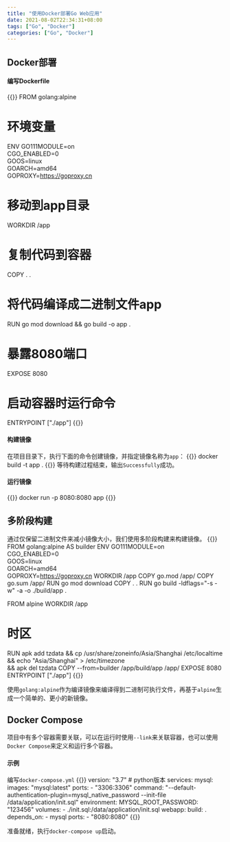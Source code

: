 ```yaml
---
title: "使用Docker部署Go Web应用"
date: 2021-08-02T22:34:31+08:00
tags: ["Go", "Docker"]
categories: ["Go", "Docker"]
---
```


## Docker部署

#### 编写Dockerfile
{{<highlight dockerfile>}}
FROM golang:alpine
# 环境变量
ENV GO111MODULE=on \
    CGO_ENABLED=0 \
    GOOS=linux \
    GOARCH=amd64 \
    GOPROXY=https://goproxy.cn
# 移动到app目录
WORKDIR /app
# 复制代码到容器
COPY . .
# 将代码编译成二进制文件app
RUN go mod download && go build -o app .
# 暴露8080端口
EXPOSE 8080
# 启动容器时运行命令
ENTRYPOINT ["./app"]
{{</highlight>}}

#### 构建镜像

在项目目录下，执行下面的命令创建镜像，并指定镜像名称为`app`：
{{<highlight bash>}}
docker build -t app .
{{</highlight>}}
等待构建过程结束，输出`Successfully`成功。

#### 运行镜像
{{<highlight bash>}}
docker run -p 8080:8080 app
{{</highlight>}}

## 多阶段构建

通过仅保留二进制文件来减小镜像大小，我们使用多阶段构建来构建镜像。
{{<highlight dockerfile>}}
FROM golang:alpine AS builder
ENV GO111MODULE=on \
    CGO_ENABLED=0 \
    GOOS=linux \
    GOARCH=amd64 \
    GOPROXY=https://goproxy.cn
WORKDIR /app
COPY go.mod /app/
COPY go.sum /app/
RUN go mod download
COPY . .
RUN go build -ldflags="-s -w" -a -o ./build/app .

FROM alpine
WORKDIR /app
# 时区
RUN apk add tzdata && cp /usr/share/zoneinfo/Asia/Shanghai /etc/localtime \
    && echo "Asia/Shanghai" > /etc/timezone \
    && apk del tzdata
COPY --from=builder /app/build/app /app/
EXPOSE 8080
ENTRYPOINT ["./app"]
{{</highlight>}}

使用`golang:alpine`作为编译镜像来编译得到二进制可执行文件，再基于`alpine`生成一个简单的、更小的新镜像。

## Docker Compose

项目中有多个容器需要关联，可以在运行时使用`--link`来关联容器，也可以使用`Docker Compose`来定义和运行多个容器。

#### 示例
编写`docker-compose.yml`
{{<highlight yaml>}}
version: "3.7"  # python版本
services:
	mysql:
		images: "mysql:latest"
		ports:
			- "3306:3306"
		command: "--default-authentication-plugin=mysql_native_password --init-file /data/application/init.sql"
		environment:
			MYSQL_ROOT_PASSWORD: "123456"
		volumes:
			- ./init.sql:/data/application/init.sql
	webapp:
		build: .
		depends_on:
			- mysql
		ports:
			- "8080:8080"
{{</highlight>}}

准备就绪，执行` docker-compose up `启动。
